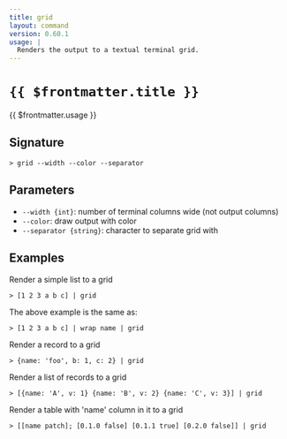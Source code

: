 ```yaml
---
title: grid
layout: command
version: 0.60.1
usage: |
  Renders the output to a textual terminal grid.
---
```


# `{{ $frontmatter.title }}`

<div style='white-space: pre-wrap;'>{{ $frontmatter.usage }}</div>

## Signature

`> grid --width --color --separator`

## Parameters

- `--width {int}`: number of terminal columns wide (not output columns)
- `--color`: draw output with color
- `--separator {string}`: character to separate grid with

## Examples

Render a simple list to a grid

```shell
> [1 2 3 a b c] | grid
```

The above example is the same as:

```shell
> [1 2 3 a b c] | wrap name | grid
```

Render a record to a grid

```shell
> {name: 'foo', b: 1, c: 2} | grid
```

Render a list of records to a grid

```shell
> [{name: 'A', v: 1} {name: 'B', v: 2} {name: 'C', v: 3}] | grid
```

Render a table with 'name' column in it to a grid

```shell
> [[name patch]; [0.1.0 false] [0.1.1 true] [0.2.0 false]] | grid
```
